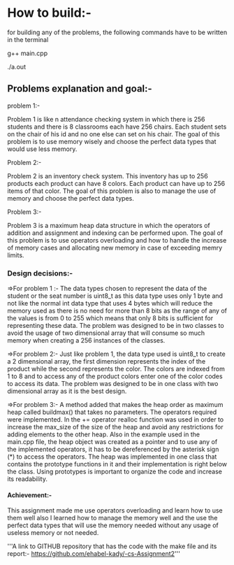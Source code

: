 # How to build:-

for building any of the problems, the following commands have to be written in the terminal

g++ main.cpp

./a.out

## Problems explanation and goal:-

problem 1:-

Problem 1 is like n attendance checking system in which there is 256 students and there is 8 classrooms each have 256 chairs. Each student sets on the chair of his id and no one else can set on his chair.
The goal of this problem is to use memory wisely and choose the perfect data types that would use less memory.

Problem 2:-

Problem  2 is an inventory check system. This inventory has up to 256 products each product can have 8 colors. Each product 
can have up to 256 items of that color.
The goal of this problem is also to manage the use of memory and choose the perfect data types.

Problem 3:-

Problem 3 is a maximum heap data structure in which the operators of addition and assignment and indexing can be performed upon.
The goal of this problem is to use operators overloading and how to handle the increase of memory cases and allocating new memory in case of exceeding memry limits.

### Design decisions:-

=>For problem 1 :-
The data types chosen to represent the data of the student or the seat number is uint8_t as this data type uses only 1 byte and not like the normal int data type that uses 4 bytes which will reduce the memory used as there is no need for more than 8 bits as the range of any of the values is from 0 to 255 which means that only 8 bits is sufficient for representing these data.
The problem was designed to be in two classes to avoid the usage of two dimensional array that will consume so much memory when creating a 256 instances of the classes.

=>For problem 2:-
Just like problem 1, the data type used is uint8_t to create a 2 dimensional array, the first dimension represents the index of the product while the second represents the color. The colors are indexed from 1 to 8 and to access any of the product colors enter one of the color codes to access its data. The problem was designed to be in one class with two dimensional array as it is the best design.

=>For problem 3:-
A method added that makes the heap order as maximum heap called buildmax() that takes no parameters. The operators required were implemented. In the += operator realloc function was used in order to increase the max_size of the size of the heap and avoid any restrictions for adding elements to the other heap. Also in the example used in the main.cpp file, the heap object was created as a pointer and to use any of the implemented operators, it has to be dereferenced by the asterisk sign (*) to access the operators. The heap was implemented in one class that contains the prototype functions in it and their implementation is right below the class. Using prototypes is important to organize the code and increase its readability.

#### Achievement:-
This assignment made me use operators overloading and learn how to use them well also I learned how to manage the memory well and the use the perfect data types that will use the memory needed without any usage of useless memory or not needed.

'''A link to GITHUB repository that has the code with the make file and its report:-
https://github.com/ehabel-kady/-cs-Assignment2'''
